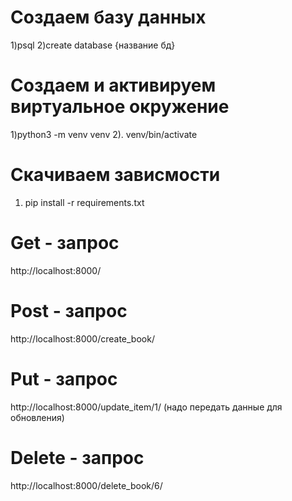 
# Создаем базу данных
1)psql
2)create database {название бд}

# Создаем и активируем виртуальное окружение 
1)python3 -m venv venv
2). venv/bin/activate

# Скачиваем зависмости 
1) pip install -r requirements.txt

# Get - запрос
http://localhost:8000/

# Post - запрос
http://localhost:8000/create_book/

# Put - запрос
http://localhost:8000/update_item/1/ (надо передать данные для обновления)

# Delete - запрос
http://localhost:8000/delete_book/6/